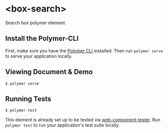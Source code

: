 # \<box-search>
Search box polymer element

## Install the Polymer-CLI

First, make sure you have the [Polymer CLI](https://www.npmjs.com/package/polymer-cli) installed. Then run `polymer serve` to serve your application locally.

## Viewing Document & Demo

```
$ polymer serve
```

## Running Tests

```
$ polymer test
```

This element is already set up to be tested via [web-component-tester](https://github.com/Polymer/web-component-tester). Run `polymer test` to run your application's test suite locally.

